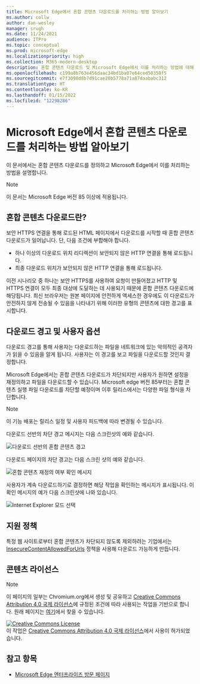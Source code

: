 ```yaml
---
title: Microsoft Edge에서 혼합 콘텐츠 다운로드를 처리하는 방법 알아보기
ms.author: collw
author: dan-wesley
manager: srugh
ms.date: 11/24/2021
audience: ITPro
ms.topic: conceptual
ms.prod: microsoft-edge
ms.localizationpriority: high
ms.collection: M365-modern-desktop
description: 혼합 콘텐츠 다운로드 및 Microsoft Edge에서 이를 처리하는 방법에 대해 알아봅니다.
ms.openlocfilehash: c199a8b763e456daac34bd1ba07e64ced50358f5
ms.sourcegitcommit: e7f3098d8b7d91cae20b5778a71a87daababc312
ms.translationtype: HT
ms.contentlocale: ko-KR
ms.lasthandoff: 01/15/2022
ms.locfileid: "12298286"
---
```

# <a name="learn-how-microsoft-edge-handles-mixed-content-downloads"></a>Microsoft Edge에서 혼합 콘텐츠 다운로드를 처리하는 방법 알아보기

이 문서에서는 혼합 콘텐츠 다운로드를 정의하고 Microsoft Edge에서 이를 처리하는 방법을 설명합니다.

>[!NOTE]
>이 문서는 Microsoft Edge 버전 85 이상에 적용됩니다.

## <a name="what-are-mixed-content-downloads"></a>혼합 콘텐츠 다운로드란?

보안 HTTPS 연결을 통해 로드된 HTML 페이지에서 다운로드를 시작할 때 혼합 콘텐츠 다운로드가 일어납니다. 단, 다음 조건에 부합해야 합니다.

- 하나 이상의 다운로드 위치 리디렉션이 보안되지 않은 HTTP 연결을 통해 로드됩니다.
- 최종 다운로드 위치가 보안되지 않은 HTTP 연결을 통해 로드됩니다.

이전 시나리오 중 하나는 보안 HTTPS를 사용하여 요청이 만들어졌고 HTTP 및 HTTPS 연결이 모두 최종 대상에 도달하는 데 사용되기 때문에 혼합 콘텐츠 다운로드에 해당됩니다. 최신 브라우저는 원본 페이지에 안전하게 액세스한 경우에도 이 다운로드가 안전하지 않게 전송될 수 있음을 나타내기 위해 이러한 유형의 콘텐츠에 대한 경고를 표시합니다.

## <a name="download-warnings-and-user-options"></a>다운로드 경고 및 사용자 옵션

다운로드 경고를 통해 사용자는 다운로드하는 파일을 네트워크에 있는 악의적인 공격자가 읽을 수 있음을 알게 됩니다. 사용자는 이 경고를 보고 파일을 다운로드할 것인지 결정합니다.

Microsoft Edge에서는 혼합 콘텐츠 다운로드가 차단되지만 사용자가 원하면 설정을 재정의하고 파일을 다운로드할 수 있습니다. Microsoft edge 버전 85부터는 혼합 콘텐츠 실행 파일 다운로드를 차단할 예정이며 이후 릴리스에서는 다양한 파일 형식을 차단합니다.

> [!NOTE]
> 이 기능 배포는 릴리스 일정 및 사용자 피드백에 따라 변경될 수 있습니다.

<!-- The schedule of the block for different filetypes is to be determined and may be impacted by usage data and user feedback. -->

다운로드 선반의 차단 경고 메시지는 다음 스크린샷의 예와 같습니다.

 ![다운로드 선반의 혼합 콘텐츠 경고](./media/edge-learnmore-mixed-content-downloads/edge-mixed-content-download-tray-warning.png)

다운로드 페이지의 차단 경고는 다음 스크린 샷의 예와 같습니다.

 ![혼합 콘텐츠 재정의 여부 확인 메시지](./media/edge-learnmore-mixed-content-downloads/edge-mixed-content-download-page-warning.png)

사용자가 계속 다운로드하기로 결정하면 해당 작업을 확인하는 메시지가 표시됩니다. 이 확인 메시지의 예가 다음 스크린샷에 나와 있습니다.

 ![Internet Explorer 모드 선택](./media/edge-learnmore-mixed-content-downloads/edge-mixed-content-download-override.png)

## <a name="supporting-policies"></a>지원 정책

특정 웹 사이트로부터 혼합 콘텐츠가 차단되지 않도록 제외하려는 기업에서는 [InsecureContentAllowedForUrls](./microsoft-edge-policies.md#insecurecontentallowedforurls) 정책을 사용해 다운로드 가능하게 만듭니다.

## <a name="content-license"></a>콘텐츠 라이선스

> [!NOTE]
> 이 페이지의 일부는 Chromium.org에서 생성 및 공유하고 [Creative Commons Attribution 4.0 국제 라이선스](http://creativecommons.org/licenses/by/4.0/)에 규정된 조건에 따라 사용되는 작업을 기반으로 합니다. 원래 페이지는 [여기](https://developers.google.com/web/fundamentals/security/prevent-mixed-content/what-is-mixed-content)에서 찾을 수 있습니다.
  
<a rel="license" href="http://creativecommons.org/licenses/by/4.0/"><img alt="Creative Commons License" style="border-width:0" src="https://i.creativecommons.org/l/by/4.0/88x31.png" /></a><br />이 작업은 <a rel="license" href="http://creativecommons.org/licenses/by/4.0/">Creative Commons Attribution 4.0 국제 라이선스</a>에서 사용이 허가되었습니다.

## <a name="see-also"></a>참고 항목

- [Microsoft Edge 엔터프라이즈 방문 페이지](https://aka.ms/EdgeEnterprise)
